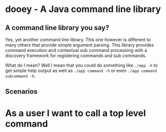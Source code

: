 # dooey - A Java command line library

## A command line library you say?

Yes, yet another command line library. This one however is different to many others that
provide simple argument parsing. This library provides command execution and contextual 
sub command processing with a discovery framework for registering commands and 
sub commands. 

What do I mean? Well I mean that you could do something like `./app -h` to get simple help output
as well as `./app command -h` or even `./app command subcommand -h`.

## Scenarios

# As a user I want to call a top level command
